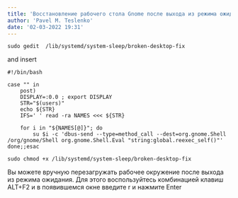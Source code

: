 ```yaml
---
title: 'Восстановление рабочего стола Gnome после выхода из режима ожидания'
author: 'Pavel M. Teslenko'
date: '02-03-2022 19:31'
---
```



	sudo gedit  /lib/systemd/system-sleep/broken-desktop-fix

and insert

	#!/bin/bash
 
	case "" in
  		post)
    	DISPLAY=:0.0 ; export DISPLAY
    	STR="$(users)"
    	echo ${STR}
    	IFS=' ' read -ra NAMES <<< ${STR}
 
     	for i in "${NAMES[@]}"; do
        	su $i -c 'dbus-send --type=method_call --dest=org.gnome.Shell /org/gnome/Shell org.gnome.Shell.Eval "string:global.reexec_self()"'
    done;;esac
  
	sudo chmod +x /lib/systemd/system-sleep/broken-desktop-fix
  
Вы можете вручную перезагружать рабочее окружение после выхода из режима ожидания. Для этого воспользуйтесь комбинацией клавиш ALT+F2 и в появившемся окне введите r и нажмите Enter
